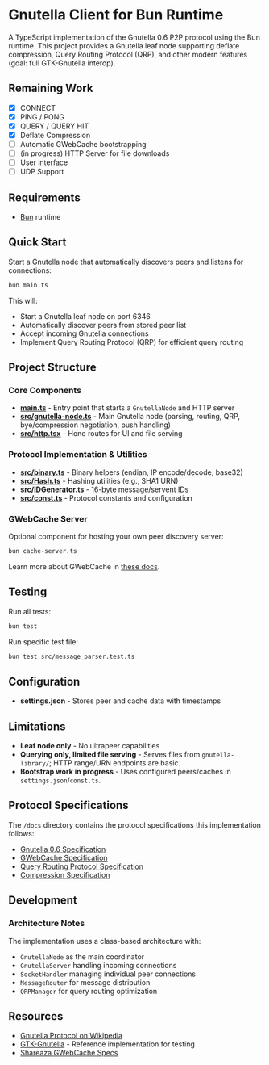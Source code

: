 # Gnutella Client for Bun Runtime

A TypeScript implementation of the Gnutella 0.6 P2P protocol using the Bun runtime. This project provides a Gnutella leaf node supporting deflate compression, Query Routing Protocol (QRP), and other modern features (goal: full GTK-Gnutella interop).

## Remaining Work

- [x] CONNECT
- [x] PING / PONG
- [x] QUERY / QUERY HIT
- [x] Deflate Compression
- [ ] Automatic GWebCache bootstrapping
- [ ] (in progress) HTTP Server for file downloads
- [ ] User interface
- [ ] UDP Support

## Requirements

- [Bun](https://bun.sh/docs/installation) runtime

## Quick Start

Start a Gnutella node that automatically discovers peers and listens for connections:

```bash
bun main.ts
```

This will:

- Start a Gnutella leaf node on port 6346
- Automatically discover peers from stored peer list
- Accept incoming Gnutella connections
- Implement Query Routing Protocol (QRP) for efficient query routing

## Project Structure

### Core Components

- **[main.ts](main.ts)** - Entry point that starts a `GnutellaNode` and HTTP server
- **[src/gnutella-node.ts](src/gnutella-node.ts)** - Main Gnutella node (parsing, routing, QRP, bye/compression negotiation, push handling)
- **[src/http.tsx](src/http.tsx)** - Hono routes for UI and file serving

### Protocol Implementation & Utilities

- **[src/binary.ts](src/binary.ts)** - Binary helpers (endian, IP encode/decode, base32)
- **[src/Hash.ts](src/Hash.ts)** - Hashing utilities (e.g., SHA1 URN)
- **[src/IDGenerator.ts](src/IDGenerator.ts)** - 16-byte message/servent IDs
- **[src/const.ts](src/const.ts)** - Protocol constants and configuration

### GWebCache Server

Optional component for hosting your own peer discovery server:

```bash
bun cache-server.ts
```

Learn more about GWebCache in [these docs](./docs/gwebcache-spec.md).

## Testing

Run all tests:

```bash
bun test
```

Run specific test file:

```bash
bun test src/message_parser.test.ts
```

## Configuration

- **settings.json** - Stores peer and cache data with timestamps

## Limitations

- **Leaf node only** - No ultrapeer capabilities
- **Querying only, limited file serving** - Serves files from `gnutella-library/`; HTTP range/URN endpoints are basic.
- **Bootstrap work in progress** - Uses configured peers/caches in `settings.json`/`const.ts`.

## Protocol Specifications

The `/docs` directory contains the protocol specifications this implementation follows:

- [Gnutella 0.6 Specification](docs/Gnutella-0.6-spec.txt)
- [GWebCache Specification](docs/gwebcache-spec.md)
- [Query Routing Protocol Specification](docs/qrp-pseudospec.md)
- [Compression Specification](docs/compression-pseudospec.md)

## Development

### Architecture Notes

The implementation uses a class-based architecture with:

- `GnutellaNode` as the main coordinator
- `GnutellaServer` handling incoming connections
- `SocketHandler` managing individual peer connections
- `MessageRouter` for message distribution
- `QRPManager` for query routing optimization

## Resources

- [Gnutella Protocol on Wikipedia](https://en.wikipedia.org/wiki/Gnutella)
- [GTK-Gnutella](https://gtk-gnutella.sourceforge.io/) - Reference implementation for testing
- [Shareaza GWebCache Specs](https://shareaza.sourceforge.net/mediawiki/GWC_specs)
